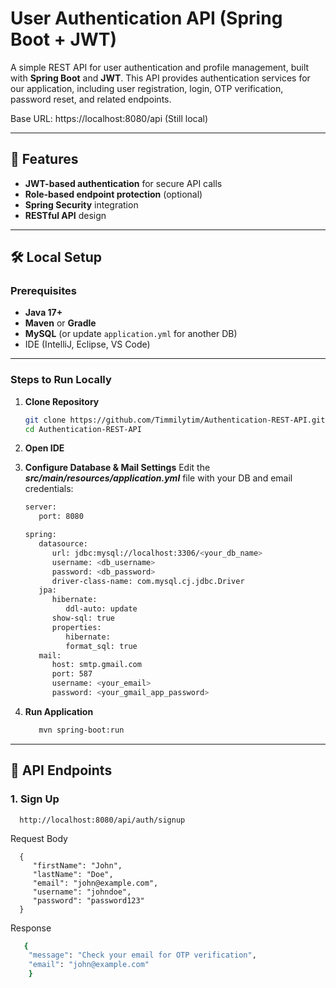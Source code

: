 # User Authentication API (Spring Boot + JWT)

A simple REST API for user authentication and profile management, built with **Spring Boot** and **JWT**.  This API provides authentication services for our application, including user registration, login, OTP verification, password reset, and related endpoints.

Base URL: https://localhost:8080/api (Still local)

---

## 🚀 Features
- **JWT-based authentication** for secure API calls
- **Role-based endpoint protection** (optional)
- **Spring Security** integration
- **RESTful API** design

---

## 🛠️ Local Setup

### Prerequisites
- **Java 17+**
- **Maven** or **Gradle**
- **MySQL** (or update `application.yml` for another DB)
- IDE (IntelliJ, Eclipse, VS Code)

---

### Steps to Run Locally
1. **Clone Repository**
   ```bash
   git clone https://github.com/Timmilytim/Authentication-REST-API.git
   cd Authentication-REST-API

2. **Open IDE**

3. **Configure Database & Mail Settings**
   Edit the **_src/main/resources/application.yml_** file with your DB and email credentials:
      ```bash
      server:
         port: 8080

      spring:
         datasource:
            url: jdbc:mysql://localhost:3306/<your_db_name>
            username: <db_username>
            password: <db_password>
            driver-class-name: com.mysql.cj.jdbc.Driver
         jpa:
            hibernate:
               ddl-auto: update
            show-sql: true
            properties:
               hibernate:
               format_sql: true
         mail:
            host: smtp.gmail.com
            port: 587
            username: <your_email>
            password: <your_gmail_app_password>

4. **Run Application**
   ```bash
      mvn spring-boot:run
---

## 📡 API Endpoints
### 1. Sign Up
      http://localhost:8080/api/auth/signup
Request Body

      {
         "firstName": "John",
         "lastName": "Doe",
         "email": "john@example.com",
         "username": "johndoe",
         "password": "password123"
      }

Response
  ```bash
     {
      "message": "Check your email for OTP verification",
      "email": "john@example.com"
      }
